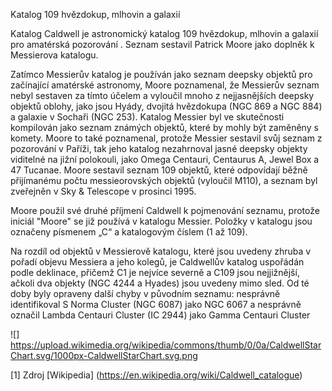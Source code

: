 Katalog 109 hvězdokup, mlhovin a galaxií

Katalog Caldwell je astronomický katalog 109 hvězdokup, mlhovin a galaxií pro amatérská pozorování . Seznam sestavil Patrick Moore jako doplněk k Messierova katalogu.

Zatímco Messierův katalog je používán jako seznam deepsky objektů pro začínající amatérské astronomy, Moore poznamenal, že Messierův seznam nebyl sestaven
za tímto účelem a vyloučil mnoho z nejjasnějších deepsky objektů oblohy, jako jsou Hyády, dvojitá hvězdokupa (NGC 869 a NGC 884) a galaxie v Sochaři (NGC 253).
Katalog Messier byl ve skutečnosti kompilován jako seznam známých objektů, které by mohly být zaměněny s komety. Moore to také poznamenal, protože Messier sestavil svůj seznam
z pozorování v Paříži, tak jeho katalog nezahrnoval jasné deepsky objekty viditelné na jižní polokouli, jako Omega Centauri, Centaurus A, Jewel Box a 47 Tucanae.
Moore sestavil seznam 109 objektů, které odpovídají běžně přijímanému počtu messieorovských objektů (vyloučil M110), a seznam byl zveřejněn v Sky & Telescope v prosinci 1995.

Moore použil své druhé příjmení Caldwell k pojmenování seznamu, protože iniciál "Moore" se již používá v katalogu Messier.
Položky v katalogu jsou označeny písmenem „C“ a katalogovým číslem (1 až 109).

Na rozdíl od objektů v Messierově katalogu, které jsou uvedeny zhruba v pořadí objevu Messiera a jeho kolegů, je Caldwellův katalog uspořádán podle deklinace, přičemž C1 je nejvíce
severně a C109 jsou nejjižnější, ačkoli dva objekty (NGC 4244 a Hyades) jsou uvedeny mimo sled. Od té doby byly opraveny další chyby v původním seznamu:
nesprávně identifikoval S Norma Cluster (NGC 6087) jako NGC 6067 a nesprávně označil Lambda Centauri Cluster (IC 2944) jako Gamma Centauri Cluster

![] https://upload.wikimedia.org/wikipedia/commons/thumb/0/0a/CaldwellStarChart.svg/1000px-CaldwellStarChart.svg.png

[1] Zdroj [Wikipedia] (https://en.wikipedia.org/wiki/Caldwell_catalogue)
